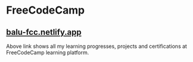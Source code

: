 # FreeCodeCamp
## [balu-fcc.netlify.app](https://balu-fcc.netlify.app)
Above link shows all my learning progresses, projects and certifications at FreeCodeCamp learning platform.
